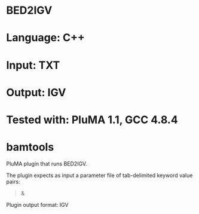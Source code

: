 # BED2IGV
# Language: C++
# Input: TXT
# Output: IGV
# Tested with: PluMA 1.1, GCC 4.8.4
# bamtools

PluMA plugin that runs BED2IGV.

The plugin expects as input a parameter file of tab-delimited keyword value pairs: 
>&

Plugin output format: IGV
